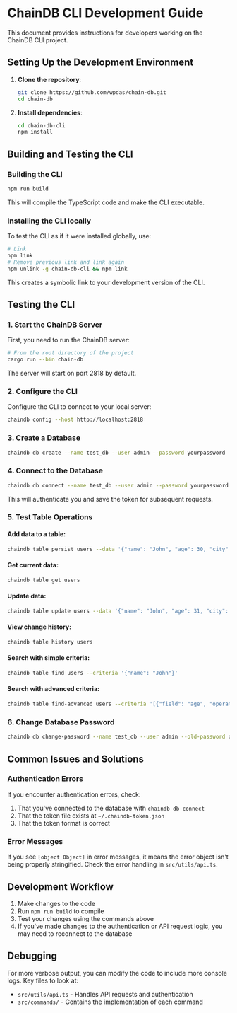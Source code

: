 # ChainDB CLI Development Guide

This document provides instructions for developers working on the ChainDB CLI project.

## Setting Up the Development Environment

1. **Clone the repository**:

   ```bash
   git clone https://github.com/wpdas/chain-db.git
   cd chain-db
   ```

2. **Install dependencies**:
   ```bash
   cd chain-db-cli
   npm install
   ```

## Building and Testing the CLI

### Building the CLI

```bash
npm run build
```

This will compile the TypeScript code and make the CLI executable.

### Installing the CLI locally

To test the CLI as if it were installed globally, use:

```bash
# Link
npm link
# Remove previous link and link again
npm unlink -g chain-db-cli && npm link
```

This creates a symbolic link to your development version of the CLI.

## Testing the CLI

### 1. Start the ChainDB Server

First, you need to run the ChainDB server:

```bash
# From the root directory of the project
cargo run --bin chain-db
```

The server will start on port 2818 by default.

### 2. Configure the CLI

Configure the CLI to connect to your local server:

```bash
chaindb config --host http://localhost:2818
```

### 3. Create a Database

```bash
chaindb db create --name test_db --user admin --password yourpassword
```

### 4. Connect to the Database

```bash
chaindb db connect --name test_db --user admin --password yourpassword
```

This will authenticate you and save the token for subsequent requests.

### 5. Test Table Operations

#### Add data to a table:

```bash
chaindb table persist users --data '{"name": "John", "age": 30, "city": "New York"}'
```

#### Get current data:

```bash
chaindb table get users
```

#### Update data:

```bash
chaindb table update users --data '{"name": "John", "age": 31, "city": "New York"}'
```

#### View change history:

```bash
chaindb table history users
```

#### Search with simple criteria:

```bash
chaindb table find users --criteria '{"name": "John"}'
```

#### Search with advanced criteria:

```bash
chaindb table find-advanced users --criteria '[{"field": "age", "operator": "Gt", "value": 25}]'
```

### 6. Change Database Password

```bash
chaindb db change-password --name test_db --user admin --old-password oldpassword --new-password newpassword
```

## Common Issues and Solutions

### Authentication Errors

If you encounter authentication errors, check:

1. That you've connected to the database with `chaindb db connect`
2. That the token file exists at `~/.chaindb-token.json`
3. That the token format is correct

### Error Messages

If you see `[object Object]` in error messages, it means the error object isn't being properly stringified. Check the error handling in `src/utils/api.ts`.

## Development Workflow

1. Make changes to the code
2. Run `npm run build` to compile
3. Test your changes using the commands above
4. If you've made changes to the authentication or API request logic, you may need to reconnect to the database

## Debugging

For more verbose output, you can modify the code to include more console logs. Key files to look at:

- `src/utils/api.ts` - Handles API requests and authentication
- `src/commands/` - Contains the implementation of each command
